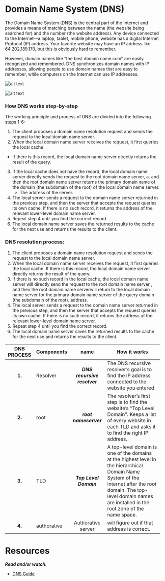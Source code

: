 Domain Name System (DNS)
========================
<p>
The Domain Name System (DNS) is the central part of the Internet and provides a means of matching between the name (the website being searched for) and the number (the website address). Any device connected to the Internet—a laptop, tablet, mobile phone, website has a digital Internet Protocol (IP) address. Your favorite website may have an IP address like 64.202.189.170, but this is obviously hard to remember.

However, domain names like “the best domain name.com” are easily recognized and remembered. DNS synchronizes domain names with IP addresses, allowing people to use domain names that are easy to remember, while computers on the Internet can use IP addresses.
</p>

![alt text](https://app.mural.co/t/0simplewebstack8962/m/0simplewebstack8962/1638505501579/4389acd3f66ff470b2c8f30b113a87b0cc8f7ced?sender=u02fbfd2dc87097a4c44b1379)

![alt text](file:///home/alex/My%20work/Projects/0x09-%20Web_infrastructure/Server/0.%20Simple%20web%20stack.png)



### How DNS works step-by-step

The working principle and process of DNS are divided into the following steps 1-6:

1. The client proposes a domain name resolution request and sends the request to the local domain name server.
2.  When the local domain name server receives the request, it first queries the local cache.
  * If there is this record, the local domain name server directly returns the result of the query.
3. If the local cache does not have the record, the local domain name server directly sends the request to the root domain name server,
  a. and then the root domain name server returns the primary domain name of the domain (the subdomain of the root) of the local domain name server.
    * The address of the server.
4. The local server sends a request to the domain name server returned in the previous step, and then the server that accepts the request queries its own cache. If there is no such record, it returns the address of the relevant lower-level domain name server.
5. Repeat step 4 until you find the correct record.
6. The local domain name server saves the returned results to the cache for the next use and returns the results to the client.

### DNS resolution process:
1. The client proposes a domain name resolution request and sends the request to the local domain name server.
2. When the local domain name server receives the request, it first queries the local cache. If there is this record, the local domain name server directly returns the result of the query.
3. If there is no such record in the local cache, the local domain name server will directly send the request to the root domain name server , and then the root domain name serverwill return to the local domain name server for the primary domain name server of the query domain (the subdomain of the root). address.
4. The local server sends a request to the domain name server returned in the previous step, and then the server that accepts the request queries its own cache. If there is no such record, it returns the address of the relevant lower-level domain name server.
5. Repeat step 4 until you find the correct record.
6. The local domain name server saves the returned results to the cache for the next use and returns the results to the client.



DNS PROCESS| Components | name | How it works|
|:--:|:---|:---:|------|
|**1.**| Resolver | ***DNS recursive resolver*** | The DNS recursive resolver’s goal is to find the IP address connected to the website you entered. |
|**2.**| root | ***root nameserver*** | The resolver’s first step is to find the website’s “Top Level Domain”. Keeps a list of every website in each TLD and asks it to find the right IP address. |
|**3.**| TLD | ***Top Level Domain*** | A top-level domain is one of the domains at the highest level in the hierarchical Domain Name System of the Internet after the root domain. The top-level domain names are installed in the root zone of the name space. |
|**4.**| authorative | Authorative server | will figure out if that address is correct. |

Resources
=======

***Read and/or watch:***

* [DNS Guide](https://theencarta.com/how-dns-works-step-by-step/#How_dns_works_step_by_step)

